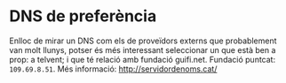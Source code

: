 # DNS de preferència

Enlloc de mirar un DNS com els de proveïdors externs que probablement van molt llunys, potser és més interessant seleccionar un que està ben a prop: a telvent; i que té relació amb fundació guifi.net. Fundació puntcat: `109.69.8.51`. Més informació: http://servidordenoms.cat/
